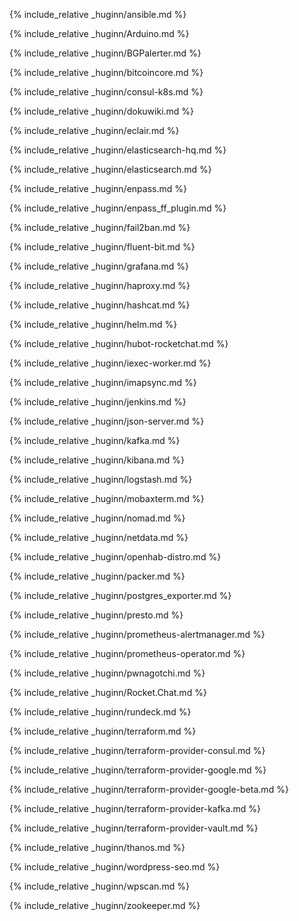 {% include_relative _huginn/ansible.md %}

{% include_relative _huginn/Arduino.md %}

{% include_relative _huginn/BGPalerter.md %}

{% include_relative _huginn/bitcoincore.md %}

{% include_relative _huginn/consul-k8s.md %}

{% include_relative _huginn/dokuwiki.md %}

{% include_relative _huginn/eclair.md %}

{% include_relative _huginn/elasticsearch-hq.md %}

{% include_relative _huginn/elasticsearch.md %}

{% include_relative _huginn/enpass.md %}

{% include_relative _huginn/enpass_ff_plugin.md %}

{% include_relative _huginn/fail2ban.md %}

{% include_relative _huginn/fluent-bit.md %}

{% include_relative _huginn/grafana.md %}

{% include_relative _huginn/haproxy.md %}

{% include_relative _huginn/hashcat.md %}

{% include_relative _huginn/helm.md %}

{% include_relative _huginn/hubot-rocketchat.md %}

{% include_relative _huginn/iexec-worker.md %}

{% include_relative _huginn/imapsync.md %}

{% include_relative _huginn/jenkins.md %}

{% include_relative _huginn/json-server.md %}

{% include_relative _huginn/kafka.md %}

{% include_relative _huginn/kibana.md %}

{% include_relative _huginn/logstash.md %}

{% include_relative _huginn/mobaxterm.md %}

{% include_relative _huginn/nomad.md %}

{% include_relative _huginn/netdata.md %}

{% include_relative _huginn/openhab-distro.md %}

{% include_relative _huginn/packer.md %}

{% include_relative _huginn/postgres_exporter.md %}

{% include_relative _huginn/presto.md %}

{% include_relative _huginn/prometheus-alertmanager.md %}

{% include_relative _huginn/prometheus-operator.md %}

{% include_relative _huginn/pwnagotchi.md %}

{% include_relative _huginn/Rocket.Chat.md %}

{% include_relative _huginn/rundeck.md %}

{% include_relative _huginn/terraform.md %}

{% include_relative _huginn/terraform-provider-consul.md %}

{% include_relative _huginn/terraform-provider-google.md %}

{% include_relative _huginn/terraform-provider-google-beta.md %}

{% include_relative _huginn/terraform-provider-kafka.md %}

{% include_relative _huginn/terraform-provider-vault.md %}

{% include_relative _huginn/thanos.md %}

{% include_relative _huginn/wordpress-seo.md %}

{% include_relative _huginn/wpscan.md %}

{% include_relative _huginn/zookeeper.md %}

